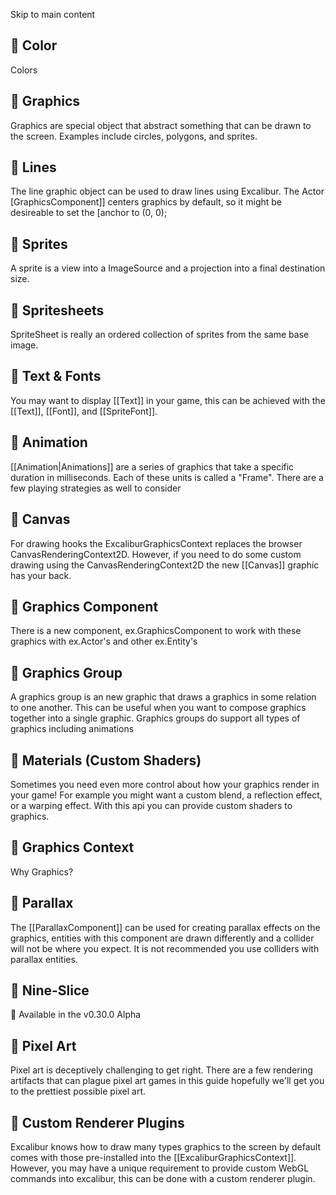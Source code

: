 Skip to main content
## 📄️ Color
Colors
## 📄️ Graphics
Graphics are special object that abstract something that can be drawn to the screen. Examples include circles, polygons, and sprites.
## 📄️ Lines
The line graphic object can be used to draw lines using Excalibur. The Actor [GraphicsComponent]] centers graphics by default, so it might be desireable to set the [anchor to (0, 0);
## 📄️ Sprites
A sprite is a view into a ImageSource and a projection into a final destination size.
## 📄️ Spritesheets
SpriteSheet is really an ordered collection of sprites from the same base image.
## 📄️ Text & Fonts
You may want to display [[Text]] in your game, this can be achieved with the [[Text]], [[Font]], and [[SpriteFont]].
## 📄️ Animation
[[Animation|Animations]] are a series of graphics that take a specific duration in milliseconds. Each of these units is called a "Frame". There are a few playing strategies as well to consider
## 📄️ Canvas
For drawing hooks the ExcaliburGraphicsContext replaces the browser CanvasRenderingContext2D. However, if you need to do some custom drawing using the CanvasRenderingContext2D the new [[Canvas]] graphic has your back.
## 📄️ Graphics Component
There is a new component, ex.GraphicsComponent to work with these graphics with ex.Actor's and other ex.Entity's
## 📄️ Graphics Group
A graphics group is an new graphic that draws a graphics in some relation to one another. This can be useful when you want to compose graphics together into a single graphic. Graphics groups do support all types of graphics including animations
## 📄️ Materials (Custom Shaders)
Sometimes you need even more control about how your graphics render in your game! For example you might want a custom blend, a reflection effect, or a warping effect. With this api you can provide custom shaders to graphics.
## 📄️ Graphics Context
Why Graphics?
## 📄️ Parallax
The [[ParallaxComponent]] can be used for creating parallax effects on the graphics, entities with this component are drawn differently and a collider will not be where you expect. It is not recommended you use colliders with parallax entities.
## 📄️ Nine-Slice
🧪 Available in the v0.30.0 Alpha
## 📄️ Pixel Art
Pixel art is deceptively challenging to get right. There are a few rendering artifacts that can plague pixel art games in this guide hopefully we'll get you to the prettiest possible pixel art.
## 📄️ Custom Renderer Plugins
Excalibur knows how to draw many types graphics to the screen by default comes with those pre-installed into the [[ExcaliburGraphicsContext]]. However, you may have a unique requirement to provide custom WebGL commands into excalibur, this can be done with a custom renderer plugin.
